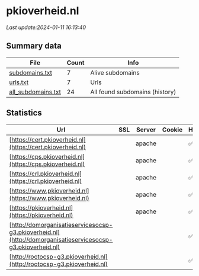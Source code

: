 # pkioverheid.nl
*Last update:2024-01-11 16:13:40*
## Summary data
| File       | Count | Info |
|------------|-------|------|
|[subdomains.txt](/data/pkioverheid/subdomains.txt)|7|Alive subdomains|
|[urls.txt](/data/pkioverheid/urls.txt)|7|Urls|
|[all_subdomains.txt](/data/pkioverheid/all_subdomains.txt)|24|All found subdomains (history)|
## Statistics
| Url | SSL | Server | Cookie | HSTS | CSP | XFO | XXP | RP | Tech |
|------------|-------|------|------|------|------|------|------|------|------|
|[https://cert.pkioverheid.nl](https://cert.pkioverheid.nl)| |apache| |:white_check_mark: | |:white_check_mark: | |:white_check_mark: | |:white_check_mark: | |Apache HTTP Server H...| |
|[https://cps.pkioverheid.nl](https://cps.pkioverheid.nl)| |apache| |:white_check_mark: | |:white_check_mark: | |:white_check_mark: | |:white_check_mark: | |Apache HTTP Server H...| |
|[https://crl.pkioverheid.nl](https://crl.pkioverheid.nl)| |apache| |:white_check_mark: | |:white_check_mark: | |:white_check_mark: | |:white_check_mark: | |Apache HTTP Server H...| |
|[https://www.pkioverheid.nl](https://www.pkioverheid.nl)| |apache| |:white_check_mark: | |:white_check_mark: | |:white_check_mark: | |:white_check_mark: | |Apache HTTP Server H...| |
|[https://pkioverheid.nl](https://pkioverheid.nl)| |apache| |:white_check_mark: | |:white_check_mark: | |:white_check_mark: | |:white_check_mark: | |Apache HTTP Server H...| |
|[http://domorganisatieservicesocsp-g3.pkioverheid.nl](http://domorganisatieservicesocsp-g3.pkioverheid.nl)| || |:white_check_mark: | |:white_check_mark: | |:white_check_mark: | |:white_check_mark: | |HSTS| |
|[http://rootocsp-g3.pkioverheid.nl](http://rootocsp-g3.pkioverheid.nl)| || |:white_check_mark: | |:white_check_mark: | |:white_check_mark: | |:white_check_mark: | |HSTS| |